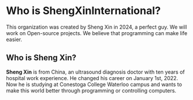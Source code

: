 # Who is ShengXinInternational?
This organization was created by Sheng Xin in 2024, a perfect guy. We will work on Open-source projects. We believe that programming can make life easier.
## Who is Sheng Xin?
**Sheng Xin** is from China, an ultrasound diagnosis doctor with ten years of hospital work experience. He changed his career on January 1st, 2022. Now he is studying at Conestoga College Waterloo campus and wants to make this world better through programming or controlling computers.
